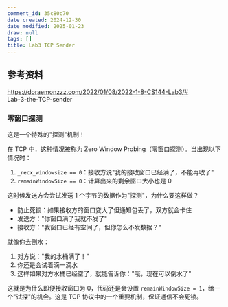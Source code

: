 ```yaml
---
comment_id: 35c80c70
date created: 2024-12-30
date modified: 2025-01-23
draw: null
tags: []
title: Lab3 TCP Sender
---
```

## 参考资料

https://doraemonzzz.com/2022/01/08/2022-1-8-CS144-Lab3/#  
Lab-3-the-TCP-sender

###


### 零窗口探测

这是一个特殊的"探测"机制！

在 TCP 中，这种情况被称为 Zero Window Probing（零窗口探测）。当出现以下情况时：

1. `_recx_windowsize == 0`：接收方说"我的接收窗口已经满了，不能再收了"
2. `remainWindowSize == 0`：计算出来的剩余窗口大小也是 0

这时候发送方会尝试发送 1 个字节的数据作为"探测"，为什么要这样做？

- 防止死锁：如果接收方的窗口变大了但通知包丢了，双方就会卡住
- 发送方："你窗口满了我就不发了"
- 接收方："我窗口已经有空间了，但你怎么不发数据？"

就像你去倒水：

1. 对方说："我的水桶满了！"
2. 你还是会试着滴一滴水
3. 这样如果对方水桶已经空了，就能告诉你："哦，现在可以倒水了"

这就是为什么即便接收窗口为 0，代码还是会设置 `remainWindowSize = 1`，给一个"试探"的机会。这是 TCP 协议中的一个重要机制，保证通信不会死锁。
